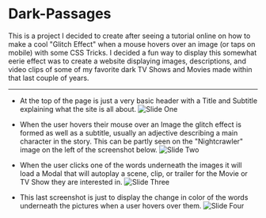 # Dark-Passages
This is a project I decided to create after seeing a tutorial online on how to make a cool "Glitch Effect" when a mouse hovers over an image (or taps on mobile) with some CSS Tricks. I decided a fun way to display this somewhat eerie effect was to create a website displaying images, descriptions, and video clips of some of my favorite dark TV Shows and Movies made within that last couple of years.

---

- At the top of the page is just a very basic header with a Title and Subtitle explaining what the site is all about.
![Slide One](assets/img/readme/slide-1.png)

- When the user hovers their mouse over an Image the glitch effect is formed as well as a subtitle, usually an adjective describing a main character in the story. This can be partly seen on the "Nightcrawler" image on the left of the screenshot below.
![Slide Two](assets/img/readme/slide-2.png)

- When the user clicks one of the words underneath the images it will load a Modal that will autoplay a scene, clip, or trailer for the Movie or TV Show they are interested in.
![Slide Three](assets/img/readme/slide-3.png)

- This last screenshot is just to display the change in color of the words underneath the pictures when a user hovers over them.
![Slide Four](assets/img/readme/slide-4.png)
